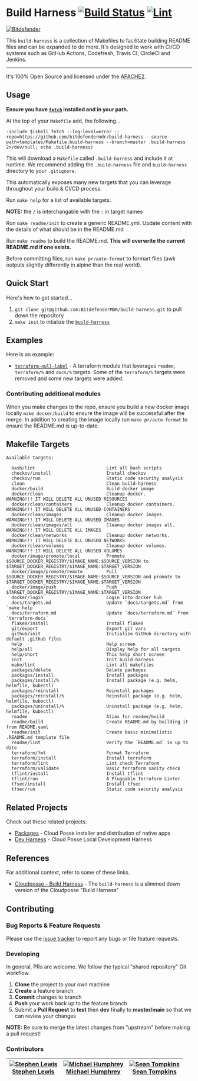 
<!-- markdownlint-disable -->
# Build Harness [![Build Status](https://github.com/BitdefenderMDR/build-harness/workflows/docker/badge.svg?branch=master)](https://github.com/BitdefenderMDR/build-harness/actions?query=workflow%3Adocker) [![Lint](https://github.com/BitdefenderMDR/build-harness/workflows/lint/badge.svg?branch=master)](https://github.com/BitdefenderMDR/build-harness/actions?query=workflow%3Alint)
<!-- markdownlint-restore -->


[![Bitdefender][logo]](https://bitdefender.com)


<!--




  ** DO NOT EDIT THIS FILE
  **
  ** This file was automatically generated by the `auto-readme`.
  ** 1) Make all changes to `README.yaml`
  ** 2) Run `make init` (you only need to do this once)
  ** 3) Run`make readme` to rebuild this file.
  **
  **




-->

This `build-harness` is a collection of Makefiles to facilitate building README files and can be expanded to do more.
It's designed to work with CI/CD systems such as GitHub Actions, Codefresh, Travis CI, CircleCI and Jenkins.

---


It's 100% Open Source and licensed under the [APACHE2](LICENSE).












## Usage

**Ensure you have [`fetch`](https://github.com/gruntwork-io/fetch) installed and in your path.**

At the top of your `Makefile` add, the following...

```make
-include $(shell fetch --log-level=error --repo=https://github.com/bitdefendermdr/build-harness --source-path=templates/Makefile.build-harness --branch=master .build-harness 2>/dev/null; echo .build-harness)
```

This will download a `Makefile` called `.build-harness` and include it at runtime. We recommend adding the `.build-harness` file and `build-harness` directory to your `.gitignore`.

This automatically exposes many new targets that you can leverage throughout your build & CI/CD process.

Run `make help` for a list of available targets.

**NOTE:** the `/` is interchangable with the `:` in target names

Run `make readme/init` to create a generic README.yml. Update content with the details of what should be in the README.md

Run `make readme` to build the README.md. **This will overwrite the current README.md if one exists.**

Before committing files, run `make pr/auto-format` to formart files (awk outputs slightly differently in alpine than the real world).

## Quick Start

Here's how to get started...

1. `git clone git@github.com:BitdefenderMDR/build-harness.git` to pull down the repository
1. `make init` to intialize the [`build-harness`](https://github.com/BitdefenderMDR/build-harness)


## Examples

Here is an example:
- [`terraform-null-label`](https://github.com/cloudposse/terraform-null-label/) - A terraform module that leverages `readme`, `terraform/%` and `docs/%` targets. Some of the `terraform/%` targets were removed and some new targets were added.

### Contributing additional modules
When you make changes to the repo, ensure you build a new docker image locally `make docker/build` to ensure the image will be successful after the merge.
In addition to creating the image locally run `make pr/auto-format` to ensure the README.md is up-to-date.



<!-- markdownlint-disable -->
## Makefile Targets
```text
Available targets:

  bash/lint                           Lint all bash scripts
  checkov/install                     Install checkov
  checkov/run                         Static code security analysis
  clean                               Clean build-harness
  docker/build                        Build docker image
  docker/clean                        Cleanup docker.                     WARNING!!! IT WILL DELETE ALL UNUSED RESOURCES
  docker/clean/containers             Cleanup docker containers.          WARNING!!! IT WILL DELETE ALL UNUSED CONTAINERS
  docker/clean/images                 Cleanup docker images.              WARNING!!! IT WILL DELETE ALL UNUSED IMAGES
  docker/clean/images/all             Cleanup docker images all.          WARNING!!! IT WILL DELETE ALL IMAGES
  docker/clean/networks               Cleanup docker networks.            WARNING!!! IT WILL DELETE ALL UNUSED NETWORKS
  docker/clean/volumes                Cleanup docker volumes.             WARNING!!! IT WILL DELETE ALL UNUSED VOLUMES
  docker/image/promote/local          Promote $SOURCE_DOCKER_REGISTRY/$IMAGE_NAME:$SOURCE_VERSION to $TARGET_DOCKER_REGISTRY/$IMAGE_NAME:$TARGET_VERSION
  docker/image/promote/remote         Pull $SOURCE_DOCKER_REGISTRY/$IMAGE_NAME:$SOURCE_VERSION and promote to $TARGET_DOCKER_REGISTRY/$IMAGE_NAME:$TARGET_VERSION
  docker/image/push                   Push $TARGET_DOCKER_REGISTRY/$IMAGE_NAME:$TARGET_VERSION
  docker/login                        Login into docker hub
  docs/targets.md                     Update `docs/targets.md` from `make help`
  docs/terraform.md                   Update `docs/terraform.md` from `terraform-docs`
  flake8/install                      Install flake8
  git/export                          Export git vars
  github/init                         Initialize GitHub directory with default .github files
  help                                Help screen
  help/all                            Display help for all targets
  help/short                          This help short screen
  init                                Init build-harness
  make/lint                           Lint all makefiles
  packages/delete                     Delete packages
  packages/install                    Install packages
  packages/install/%                  Install package (e.g. helm, helmfile, kubectl)
  packages/reinstall                  Reinstall packages
  packages/reinstall/%                Reinstall package (e.g. helm, helmfile, kubectl)
  packages/uninstall/%                Uninstall package (e.g. helm, helmfile, kubectl)
  readme                              Alias for readme/build
  readme/build                        Create README.md by building it from README.yaml
  readme/init                         Create basic minimalistic .README.md template file
  readme/lint                         Verify the `README.md` is up to date
  terraform/fmt                       Format Terraform
  terraform/install                   Install terraform
  terraform/lint                      Lint check Terraform
  terraform/validate                  Basic terraform sanity check
  tflint/install                      Install tflint
  tflint/run                          A Pluggable Terraform Linter
  tfsec/install                       Install tfsec
  tfsec/run                           Static code security analysis

```
<!-- markdownlint-restore -->



## Related Projects

Check out these related projects.

- [Packages](https://github.com/cloudposse/packages) - Cloud Posse installer and distribution of native apps
- [Dev Harness](https://github.com/cloudposse/dev) - Cloud Posse Local Development Harness


## References

For additional context, refer to some of these links.

- [Cloudposse - Build Harness](https://github.com/cloudposse/build-harness) - The `build-harness` is a slimmed down version of the Cloudposse "Build Harness"



## Contributing

### Bug Reports & Feature Requests

Please use the [issue tracker](https://github.com/BitdefenderMDR/build-harness/issues) to report any bugs or file feature requests.

### Developing

In general, PRs are welcome. We follow the typical "shared repository" Git workflow.

1. **Clone** the project to your own machine
1. **Create** a feature branch
1. **Commit** changes to branch
1. **Push** your work back up to the feature branch
1. Submit a **Pull Request** to **test** then **dev** finally to **master/main** so that we can review your changes

**NOTE:** Be sure to merge the latest changes from "upstream" before making a pull request!



### Contributors

<!-- markdownlint-disable -->
|  [![Stephen Lewis][slewis-bd_avatar]][slewis-bd_homepage]<br/>[Stephen Lewis][slewis-bd_homepage] | [![Michael Humphrey][mleehumphrey-bd_avatar]][mleehumphrey-bd_homepage]<br/>[Michael Humphrey][mleehumphrey-bd_homepage] | [![Sean Tompkins][sptompkins_avatar]][sptompkins_homepage]<br/>[Sean Tompkins][sptompkins_homepage] |
|---|---|---|
<!-- markdownlint-restore -->

  [slewis-bd_homepage]: https://github.com/slewis-bd
  [slewis-bd_avatar]: https://img.cloudposse.com/150x150/https://github.com/slewis-bd.png
  [mleehumphrey-bd_homepage]: https://github.com/mleehumphrey-bd
  [mleehumphrey-bd_avatar]: https://img.cloudposse.com/150x150/https://github.com/mleehumphrey-bd.png
  [sptompkins_homepage]: https://github.com/sptompkins
  [sptompkins_avatar]: https://img.cloudposse.com/150x150/https://github.com/sptompkins.png

[logo]: https://www.bitdefender.com/etc.clientlibs/bitdefender/clientlibs/clientlib-site/resources/images/aem/black_company_logo.svg
